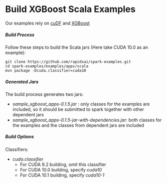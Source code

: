 # Build XGBoost Scala Examples

Our examples rely on [cuDF](https://github.com/rapidsai/cudf) and [XGBoost](https://github.com/rapidsai/xgboost/tree/rapids-spark)

##### Build Process

Follow these steps to build the Scala jars (Here take CUDA 10.0 as an example):

```
git clone https://github.com/rapidsai/spark-examples.git
cd spark-examples/examples/apps/scala
mvn package -Dcuda.classifier=cuda10
```

##### Generated Jars

The build process generates two jars:

+ *sample_xgboost_apps-0.1.5.jar* : only classes for the examples are included, so it should be submitted to spark together with other dependent jars
+ *sample_xgboost_apps-0.1.5-jar-with-dependencies.jar*: both classes for the examples and the classes from dependent jars are included

##### Build Options

Classifiers:

+ *cuda.classifier*
    + For CUDA 9.2 building, omit this classifier
    + For CUDA 10.0 building, specify *cuda10*
    + For CUDA 10.1 building, specify *cuda10-1*

